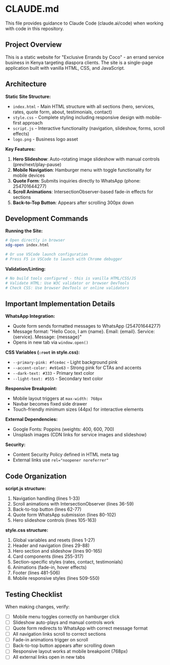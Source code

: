 # CLAUDE.md

This file provides guidance to Claude Code (claude.ai/code) when working with code in this repository.

## Project Overview

This is a static website for "Exclusive Errands by Coco" - an errand service business in Kenya targeting diaspora clients. The site is a single-page application built with vanilla HTML, CSS, and JavaScript.

## Architecture

**Static Site Structure:**
- `index.html` - Main HTML structure with all sections (hero, services, rates, quote form, about, testimonials, contact)
- `style.css` - Complete styling including responsive design with mobile-first approach
- `script.js` - Interactive functionality (navigation, slideshow, forms, scroll effects)
- `logo.png` - Business logo asset

**Key Features:**
1. **Hero Slideshow**: Auto-rotating image slideshow with manual controls (prev/next/play-pause)
2. **Mobile Navigation**: Hamburger menu with toggle functionality for mobile devices
3. **Quote Form**: Submits inquiries directly to WhatsApp (phone: 254701644277)
4. **Scroll Animations**: IntersectionObserver-based fade-in effects for sections
5. **Back-to-Top Button**: Appears after scrolling 300px down

## Development Commands

**Running the Site:**
```bash
# Open directly in browser
xdg-open index.html

# Or use VSCode launch configuration
# Press F5 in VSCode to launch with Chrome debugger
```

**Validation/Linting:**
```bash
# No build tools configured - this is vanilla HTML/CSS/JS
# Validate HTML: Use W3C validator or browser DevTools
# Check CSS: Use browser DevTools or online validators
```

## Important Implementation Details

**WhatsApp Integration:**
- Quote form sends formatted messages to WhatsApp (254701644277)
- Message format: "Hello Coco, I am {name}. Email: {email}. Service: {service}. Message: {message}"
- Opens in new tab via `window.open()`

**CSS Variables (`:root` in style.css):**
- `--primary-pink: #fce4ec` - Light background pink
- `--accent-color: #e91e63` - Strong pink for CTAs and accents
- `--dark-text: #333` - Primary text color
- `--light-text: #555` - Secondary text color

**Responsive Breakpoint:**
- Mobile layout triggers at `max-width: 768px`
- Navbar becomes fixed side drawer
- Touch-friendly minimum sizes (44px) for interactive elements

**External Dependencies:**
- Google Fonts: Poppins (weights: 400, 600, 700)
- Unsplash images (CDN links for service images and slideshow)

**Security:**
- Content Security Policy defined in HTML meta tag
- External links use `rel="noopener noreferrer"`

## Code Organization

**script.js structure:**
1. Navigation handling (lines 1-33)
2. Scroll animations with IntersectionObserver (lines 36-59)
3. Back-to-top button (lines 62-77)
4. Quote form WhatsApp submission (lines 80-102)
5. Hero slideshow controls (lines 105-163)

**style.css structure:**
1. Global variables and resets (lines 1-27)
2. Header and navigation (lines 29-88)
3. Hero section and slideshow (lines 90-165)
4. Card components (lines 255-317)
5. Section-specific styles (rates, contact, testimonials)
6. Animations (fade-in, hover effects)
7. Footer (lines 481-506)
8. Mobile responsive styles (lines 509-550)

## Testing Checklist

When making changes, verify:
- [ ] Mobile menu toggles correctly on hamburger click
- [ ] Slideshow auto-plays and manual controls work
- [ ] Quote form redirects to WhatsApp with correct message format
- [ ] All navigation links scroll to correct sections
- [ ] Fade-in animations trigger on scroll
- [ ] Back-to-top button appears after scrolling down
- [ ] Responsive layout works at mobile breakpoint (768px)
- [ ] All external links open in new tabs
